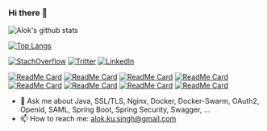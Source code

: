 ### Hi there 👋

![Alok's github stats](https://github-readme-stats.vercel.app/api?username=alokkusingh&hide=contribs,prs&theme=radical&card_width=450)

[![Top Langs](https://github-readme-stats.vercel.app/api/top-langs/?username=alokkusingh&layout=compact&theme=radical&card_width=450)](https://github.com/alokkusingh/github-readme-stats)

[![StachOverflow](https://cdn.sstatic.net/Sites/stackoverflow/Img/favicon.ico?v=ec617d715196)](https://stackoverflow.com/users/1366503/alok-singh)
[![Tritter](https://abs.twimg.com/favicons/twitter.ico)](https://twitter.com/alok_singh)
[![LinkedIn](https://static.licdn.com/sc/h/413gphjmquu9edbn2negq413a)](https://www.linkedin.com/in/aloksingh24/)

[![ReadMe Card](https://github-readme-stats.vercel.app/api/pin/?username=alokkusingh&repo=saml&theme=prussian)](https://github.com/alokkusingh/saml)
[![ReadMe Card](https://github-readme-stats.vercel.app/api/pin/?username=alokkusingh&repo=x509-authentication&theme=prussian)](https://github.com/alokkusingh/x509-authentication)
[![ReadMe Card](https://github-readme-stats.vercel.app/api/pin/?username=alokkusingh&repo=gRPCClient&theme=prussian)](https://github.com/alokkusingh/gRPCClient)
[![ReadMe Card](https://github-readme-stats.vercel.app/api/pin/?username=alokkusingh&repo=gRPCServer&theme=prussian)](https://github.com/alokkusingh/gRPCServer)
[![ReadMe Card](https://github-readme-stats.vercel.app/api/pin/?username=alokkusingh&repo=nginx-layer4-lb&theme=prussian)](https://github.com/alokkusingh/nginx-layer4-lb)
[![ReadMe Card](https://github-readme-stats.vercel.app/api/pin/?username=alokkusingh&repo=nginx-layer7-lb&theme=prussian)](https://github.com/alokkusingh/nginx-layer7-lb)
[![ReadMe Card](https://github-readme-stats.vercel.app/api/pin/?username=alokkusingh&repo=spring-batch-parent&theme=prussian)](https://github.com/alokkusingh/spring-batch-parent)
[![ReadMe Card](https://github-readme-stats.vercel.app/api/pin/?username=alokkusingh&repo=mygate-account-reconciler&theme=prussian)](https://github.com/alokkusingh/mygate-account-reconciler)

<!-- BLOG-POST-LIST:START -->
<!-- BLOG-POST-LIST:END -->

- 💬 Ask me about Java, SSL/TLS, Nginx, Docker, Docker-Swarm, OAuth2, Openid, SAML, Spring Boot, Spring Security, Swagger, ...
- 📫 How to reach me: alok.ku.singh@gmail.com
<!--
**alokkusingh/alokkusingh** is a ✨ _special_ ✨ repository because its `README.md` (this file) appears on your GitHub profile.

Here are some ideas to get you started:

- 🔭 I’m currently working on ...
- 🌱 I’m currently learning ...
- 👯 I’m looking to collaborate on ...
- 🤔 I’m looking for help with ...
- 💬 Ask me about ...
- 📫 How to reach me: ...
- 😄 Pronouns: ...
- ⚡ Fun fact: ...
-->
